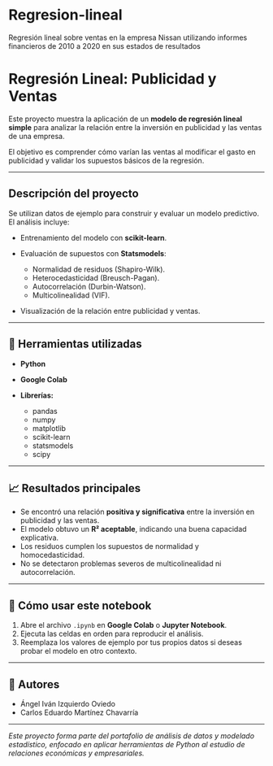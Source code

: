 # Regresion-lineal
Regresión lineal sobre ventas en la empresa Nissan utilizando informes financieros de 2010 a 2020 en sus estados de resultados
# Regresión Lineal: Publicidad y Ventas

Este proyecto muestra la aplicación de un **modelo de regresión lineal simple** para analizar la relación entre la inversión en publicidad y las ventas de una empresa.

El objetivo es comprender cómo varían las ventas al modificar el gasto en publicidad y validar los supuestos básicos de la regresión.

---

## Descripción del proyecto

Se utilizan datos de ejemplo para construir y evaluar un modelo predictivo.
El análisis incluye:

* Entrenamiento del modelo con **scikit-learn**.
* Evaluación de supuestos con **Statsmodels**:

  * Normalidad de residuos (Shapiro-Wilk).
  * Heterocedasticidad (Breusch-Pagan).
  * Autocorrelación (Durbin-Watson).
  * Multicolinealidad (VIF).
* Visualización de la relación entre publicidad y ventas.

---

## 🧠 Herramientas utilizadas

* **Python**
* **Google Colab**
* **Librerías:**

  * pandas
  * numpy
  * matplotlib
  * scikit-learn
  * statsmodels
  * scipy

---

## 📈 Resultados principales

* Se encontró una relación **positiva y significativa** entre la inversión en publicidad y las ventas.
* El modelo obtuvo un **R² aceptable**, indicando una buena capacidad explicativa.
* Los residuos cumplen los supuestos de normalidad y homocedasticidad.
* No se detectaron problemas severos de multicolinealidad ni autocorrelación.

---

## 📂 Cómo usar este notebook

1. Abre el archivo `.ipynb` en **Google Colab** o **Jupyter Notebook**.
2. Ejecuta las celdas en orden para reproducir el análisis.
3. Reemplaza los valores de ejemplo por tus propios datos si deseas probar el modelo en otro contexto.

---

## 👤 Autores

* Ángel Iván Izquierdo Oviedo
* Carlos Eduardo Martínez Chavarría

---

*Este proyecto forma parte del portafolio de análisis de datos y modelado estadístico, enfocado en aplicar herramientas de Python al estudio de relaciones económicas y empresariales.*
